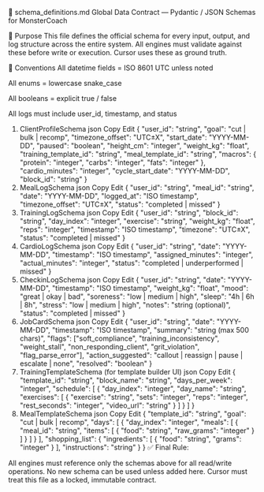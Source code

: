 🧠 schema_definitions.md
Global Data Contract — Pydantic / JSON Schemas for MonsterCoach

📜 Purpose
This file defines the official schema for every input, output, and log structure across the entire system.
All engines must validate against these before write or execution.
Cursor uses these as ground truth.

🔐 Conventions
All datetime fields = ISO 8601 UTC unless noted

All enums = lowercase snake_case

All booleans = explicit true / false

All logs must include user_id, timestamp, and status

1. ClientProfileSchema
json
Copy
Edit
{
  "user_id": "string",
  "goal": "cut | bulk | recomp",
  "timezone_offset": "UTC±X",
  "start_date": "YYYY-MM-DD",
  "paused": "boolean",
  "height_cm": "integer",
  "weight_kg": "float",
  "training_template_id": "string",
  "meal_template_id": "string",
  "macros": {
    "protein": "integer",
    "carbs": "integer",
    "fats": "integer"
  },
  "cardio_minutes": "integer",
  "cycle_start_date": "YYYY-MM-DD",
  "block_id": "string"
}
2. MealLogSchema
json
Copy
Edit
{
  "user_id": "string",
  "meal_id": "string",
  "date": "YYYY-MM-DD",
  "logged_at": "ISO timestamp",
  "timezone_offset": "UTC±X",
  "status": "completed | missed"
}
3. TrainingLogSchema
json
Copy
Edit
{
  "user_id": "string",
  "block_id": "string",
  "day_index": "integer",
  "exercise": "string",
  "weight_kg": "float",
  "reps": "integer",
  "timestamp": "ISO timestamp",
  "timezone": "UTC±X",
  "status": "completed | missed"
}
4. CardioLogSchema
json
Copy
Edit
{
  "user_id": "string",
  "date": "YYYY-MM-DD",
  "timestamp": "ISO timestamp",
  "assigned_minutes": "integer",
  "actual_minutes": "integer",
  "status": "completed | underperformed | missed"
}
5. CheckinLogSchema
json
Copy
Edit
{
  "user_id": "string",
  "date": "YYYY-MM-DD",
  "timestamp": "ISO timestamp",
  "weight_kg": "float",
  "mood": "great | okay | bad",
  "soreness": "low | medium | high",
  "sleep": "4h | 6h | 8h",
  "stress": "low | medium | high",
  "notes": "string (optional)",
  "status": "completed | missed"
}
6. JobCardSchema
json
Copy
Edit
{
  "user_id": "string",
  "date": "YYYY-MM-DD",
  "timestamp": "ISO timestamp",
  "summary": "string (max 500 chars)",
  "flags": ["soft_compliance", "training_inconsistency", "weight_stall", "non_responding_client", "grit_violation", "flag_parse_error"],
  "action_suggested": "callout | reassign | pause | escalate | none",
  "resolved": "boolean"
}
7. TrainingTemplateSchema (for template builder UI)
json
Copy
Edit
{
  "template_id": "string",
  "block_name": "string",
  "days_per_week": "integer",
  "schedule": [
    {
      "day_index": "integer",
      "day_name": "string",
      "exercises": [
        {
          "exercise": "string",
          "sets": "integer",
          "reps": "integer",
          "rest_seconds": "integer",
          "video_url": "string"
        }
      ]
    }
  ]
}
8. MealTemplateSchema
json
Copy
Edit
{
  "template_id": "string",
  "goal": "cut | bulk | recomp",
  "days": [
    {
      "day_index": "integer",
      "meals": [
        {
          "meal_id": "string",
          "items": [
            { "food": "string", "raw_grams": "integer" }
          ]
        }
      ]
    }
  ],
  "shopping_list": {
    "ingredients": [
      { "food": "string", "grams": "integer" }
    ],
    "instructions": "string"
  }
}
✅ Final Rule:

All engines must reference only the schemas above for all read/write operations.
No new schema can be used unless added here.
Cursor must treat this file as a locked, immutable contract.


